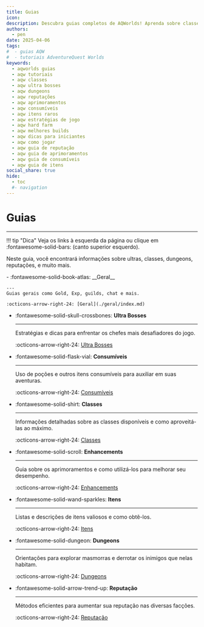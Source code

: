 ```yaml
---
title: Guias
icon:
description: Descubra guias completos de AQWorlds! Aprenda sobre classes, ultra bosses, dungeons, reputações e muito mais. Melhore seu jogo com tutoriais práticos.
authors:
  - pen
date: 2025-04-06
tags:
#  - guias AQW
#  - tutoriais AdventureQuest Worlds
keywords:
  - aqworlds guias
  - aqw tutoriais
  - aqw classes
  - aqw ultra bosses
  - aqw dungeons
  - aqw reputações
  - aqw aprimoramentos
  - aqw consumíveis
  - aqw itens raros
  - aqw estratégias de jogo
  - aqw hard farm
  - aqw melhores builds
  - aqw dicas para iniciantes
  - aqw como jogar
  - aqw guia de reputação
  - aqw guia de aprimoramentos
  - aqw guia de consumíveis
  - aqw guia de itens
social_share: true
hide:
  - toc
  #- navigation
---
```

# Guias 
---
!!! tip "Dica"
    Veja os links à esquerda da página ou clique em :fontawesome-solid-bars: (canto superior esquerdo).

Neste guia, você encontrará informações sobre ultras, classes, dungeons, reputações, e muito mais. 

<div class="grid cards" markdown>
-   :fontawesome-solid-book-atlas: __Geral__

    ---
    Guias gerais como Gold, Exp, guilds, chat e mais.

    :octicons-arrow-right-24: [Geral](./geral/index.md)

-   :fontawesome-solid-skull-crossbones: __Ultra Bosses__

    ---
    Estratégias e dicas para enfrentar os chefes mais desafiadores do jogo.

    :octicons-arrow-right-24: [Ultra Bosses](./ultra-bosses/index.md)


-   :fontawesome-solid-flask-vial: __Consumíveis__

    ---
    Uso de poções e outros itens consumíveis para auxiliar em suas aventuras.

    :octicons-arrow-right-24: [Consumíveis](./consumiveis/index.md)

-   :fontawesome-solid-shirt: __Classes__

    ---
    Informações detalhadas sobre as classes disponíveis e como aproveitá-las ao máximo.

    :octicons-arrow-right-24: [Classes](./classes/index.md)

-   :fontawesome-solid-scroll: __Enhancements__

    ---
    Guia sobre os aprimoramentos e como utilizá-los para melhorar seu desempenho.

    :octicons-arrow-right-24: [Enhancements](./enhancements/index.md)

-   :fontawesome-solid-wand-sparkles: __Itens__

    ---
    Listas e descrições de itens valiosos e como obtê-los.

    :octicons-arrow-right-24: [Itens](./itens/index.md)

-   :fontawesome-solid-dungeon: __Dungeons__

    ---
    Orientações para explorar masmorras e derrotar os inimigos que nelas habitam.

    :octicons-arrow-right-24: [Dungeons](./dungeons/index.md)

-   :fontawesome-solid-arrow-trend-up: __Reputação__

    ---
    Métodos eficientes para aumentar sua reputação nas diversas facções.

    :octicons-arrow-right-24: [Reputação](./reputacao/index.md)

</div>

    